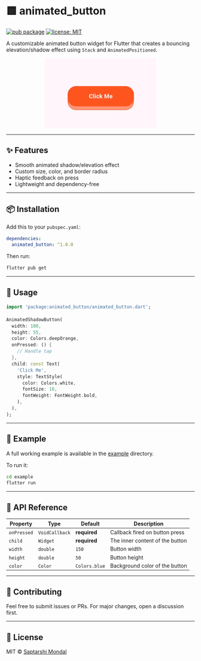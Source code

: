 # 🟦 animated_button

[![pub package](https://img.shields.io/pub/v/animated_button.svg)](https://pub.dev/packages/animated_button)
[![license: MIT](https://img.shields.io/badge/license-MIT-blue.svg)](LICENSE)

A customizable animated button widget for Flutter that creates a bouncing elevation/shadow effect using `Stack` and `AnimatedPositioned`.

<p align="center">
  <img src="assets/animated_button_demo.gif" width="300"/>
</p>

---

## ✨ Features

- Smooth animated shadow/elevation effect
- Custom size, color, and border radius
- Haptic feedback on press
- Lightweight and dependency-free

---

## 📦 Installation

Add this to your `pubspec.yaml`:

```yaml
dependencies:
  animated_button: ^1.0.0
```

Then run:

```bash
flutter pub get
```

---

## 🚀 Usage

```dart
import 'package:animated_button/animated_button.dart';

AnimatedShadowButton(
  width: 180,
  height: 55,
  color: Colors.deepOrange,
  onPressed: () {
    // Handle tap
  },
  child: const Text(
    'Click Me',
    style: TextStyle(
      color: Colors.white,
      fontSize: 16,
      fontWeight: FontWeight.bold,
    ),
  ),
);
```

---

## 🧪 Example

A full working example is available in the [example](example/lib/main.dart) directory.

To run it:

```bash
cd example
flutter run
```

---

## 🧰 API Reference

| Property       | Type              | Default       | Description                                |
|----------------|-------------------|---------------|--------------------------------------------|
| `onPressed`    | `VoidCallback`     | **required**  | Callback fired on button press             |
| `child`        | `Widget`           | **required**  | The inner content of the button            |
| `width`        | `double`           | `150`         | Button width                               |
| `height`       | `double`           | `50`          | Button height                              |
| `color`        | `Color`            | `Colors.blue` | Background color of the button             |

---

## 🔧 Contributing

Feel free to submit issues or PRs. For major changes, open a discussion first.

---

## 📄 License

MIT © [Saptarshi Mondal](https://github.com/imSap)